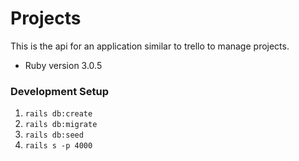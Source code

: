 # Projects

This is the api for an application similar to trello to manage projects.

- Ruby version
  3.0.5

### Development Setup

1. `rails db:create`
2. `rails db:migrate`
3. `rails db:seed`
4. `rails s -p 4000`
